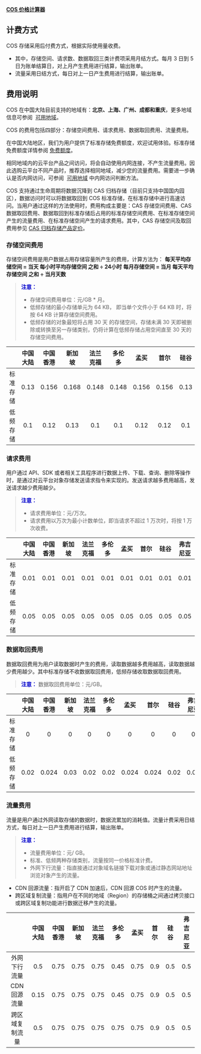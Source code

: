 **[COS 价格计算器](http://buy.tce.fsphere.cn/price/cos/calculator)**
## 计费方式
COS 存储采用后付费方式，根据实际使用量收费。
- 其中，存储空间、请求数、数据取回三类计费项采用月结方式。每月 3 日到 5 日为账单结算日，对上月产生费用进行结算，输出账单。
- 流量采用日结方式，每日对上一日产生费用进行结算，输出账单。

## 费用说明
COS 在中国大陆目前支持的地域有：**北京、上海、广州、成都和重庆**，更多地域信息可参阅  [可用地域](/document/product/436/6224)。

COS 的费用包括四部分：存储空间费用、请求费用、数据取回费用、流量费用。

在中国大陆地区，我们为用户提供了标准存储免费额度，欢迎试用体验。标准存储免费额度详情参阅 [免费额度](/document/product/436/6240)。

相同地域内的云平台产品之间访问，将会自动使用内网连接，不产生流量费用。因此选购云平台不同产品时，推荐选择相同地域，减少您的流量费用。需要进一步确认是否内网访问，可参阅  [可用地域](/document/product/436/6224) 中内网访问判断方法。

COS 支持通过生命周期将数据沉降到 CAS 归档存储（目前只支持中国国内园区），数据访问时可以将数据取回到 COS 标准存储，在标准存储中进行高速访问。当用户通过这样的方法使用时，费用构成主要是：CAS 存储空间费用、CAS 数据取回费用、数据取回到标准存储后占用的标准存储空间费用、在标准存储空间产生的流量费用、在标准存储空间产生的请求费用。其中，CAS 存储空间及取回费用参见 [CAS 归档存储产品定价](http://buy.tce.fsphere.cn/price/cas)。

### 存储空间费用
存储空间费用是用户数据占用存储容量所产生的费用，计算方法为：
 **每天平均存储空间 = 当天 每小时平均存储空间 之和 ÷ 24小时**
 **每月存储空间 = 当月 每天平均存储空间 之和 ÷ 当月天数** 
> <font color="#0000cc">**注意：** </font>
> - 存储空间费用单位：元/GB \* 月。
> - 低频存储的最小存储单元为 64 KB， 即当单个文件小于 64 KB 时，将按 64 KB 计算存储空间费用。
> - 低频存储的对象最短将占用 30 天 的存储空间，存储未满 30 天即被删除或转换至另一存储类别，仍将计算在低频存储占用空间直至 30 天的存储空间费用。

|      | 中国大陆 | 中国香港  |  新加坡  | 法兰克福  |  多伦多  |  孟买   |  首尔   | 硅谷 | 弗吉尼亚 |
| :--: | :--: | :---: | :---: | :---: | :---: | :---: | :---: |:---: | :---: |
| 标准存储 | 0.13 | 0.156 | 0.168 | 0.148 | 0.148 | 0.156 | 0.156 | 0.13 | 0.125 |
| 低频存储 | 0.1  | 0.12  | 0.13  |  0.1  |  0.1  | 0.12  | 0.12  | 0.1 | 0.09 |

### 请求费用
用户通过 API、SDK 或者相关工具程序进行数据上传、下载、查询、删除等操作时，是通过对云平台对象存储发送请求指令来实现的。发送请求越多费用越高，发送请求越少费用越少。
> <font color="#0000cc">**注意：** </font>
> - 请求费用单位：元/万次。
> - 请求费用以万次为最小计数单位，即当请求不超过 1 万次时，将按 1 万次收费。

|      | 中国大陆 | 中国香港 | 新加坡  |  法兰克福  |  多伦多   |  孟买  |  首尔  | 硅谷 | 弗吉尼亚 |
| :--: | :--: | :--: | :--: | :--: | :--: | :--: | :--: |:--: | :--: |
| 标准存储 | 0.01 | 0.01 | 0.01 | 0.01 | 0.01 | 0.01 | 0.01 | 0.01 | 0.01 |
| 低频存储 | 0.05 | 0.05 | 0.05 | 0.05 | 0.05 | 0.05 | 0.05 | 0.05 | 0.05 |

### 数据取回费用
数据取回费用为用户读取数据时产生的费用，读取数据越多费用越高，读取数据越少费用越少。其中标准存储不收数据取回费用，低频存储收取数据取回费用。
> <font color="#0000cc">**注意：** </font>
> 数据取回费用单位：元/GB。

|      | 中国大陆 | 中国香港  | 新加坡  |  法兰克福  |  多伦多   |  孟买   |  首尔   | 硅谷 | 弗吉尼亚 |
| :--: | :--: | :---: | :--: | :--: | :--: | :---: | :---: | :--: | :--: |
| 标准存储 |  0   |   0   |  0   |  0   |  0   |   0   |   0   |   0   |   0   |
| 低频存储 | 0.02 | 0.024 | 0.03 | 0.02 | 0.02 | 0.024 | 0.024 |  0.02 | 0.02 |

### 流量费用
流量是用户通过外网读取存储的数据时，数据流累加的消耗值。流量计费采用日结方式，每日对上一日产生费用进行结算，输出账单。
> <font color="#0000cc">**注意：** </font>
> - 流量费用单位：元/ GB。
> - 标准、低频两种存储类别，流量按同一价格标准计费。
> - 外网下行流量：指直接通过对象域名链接下载对象或通过静态网站地址浏览对象产生的流量。
- CDN 回源流量：指开启了 CDN 加速后，CDN 回源 COS 时产生的流量。
- 跨区域复制流量：指用户在不同的地域（Region）的存储桶之间通过拷贝接口或跨区域复制功能进行数据迁移产生的流量。

|          | 中国大陆 | 中国香港 | 新加坡  |  法兰克福  |  多伦多  |  孟买  |  首尔  | 硅谷 | 弗吉尼亚 |
| :------: | :--: | :--: | :--: | :--: | :--: | :--: | :--: | :--: | :--: |
|  外网下行流量  | 0.5  | 0.75 | 0.75 | 0.75 | 0.45 | 0.75 | 0.9  | 0.5  | 0.5  | 
| CDN 回源流量 | 0.15 | 0.75 | 0.75 | 0.75 | 0.45 | 0.75 | 0.9  |  0.5  | 0.5  | 
| 跨区域复制流量  | 0.5  | 0.75 | 0.75 | 0.75 | 0.75 | 0.75 | 0.9  | 0.5  | 0.5  | 
